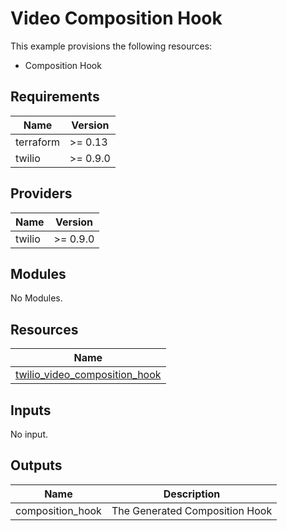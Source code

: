 # Video Composition Hook

This example provisions the following resources:

- Composition Hook

## Requirements

| Name      | Version  |
| --------- | -------- |
| terraform | >= 0.13  |
| twilio    | >= 0.9.0 |

## Providers

| Name   | Version  |
| ------ | -------- |
| twilio | >= 0.9.0 |

## Modules

No Modules.

## Resources

| Name                                                                                                                                    |
| --------------------------------------------------------------------------------------------------------------------------------------- |
| [twilio_video_composition_hook](https://registry.terraform.io/providers/RJPearson94/twilio/0.9.0/docs/resources/video_composition_hook) |

## Inputs

No input.

## Outputs

| Name             | Description                    |
| ---------------- | ------------------------------ |
| composition_hook | The Generated Composition Hook |
